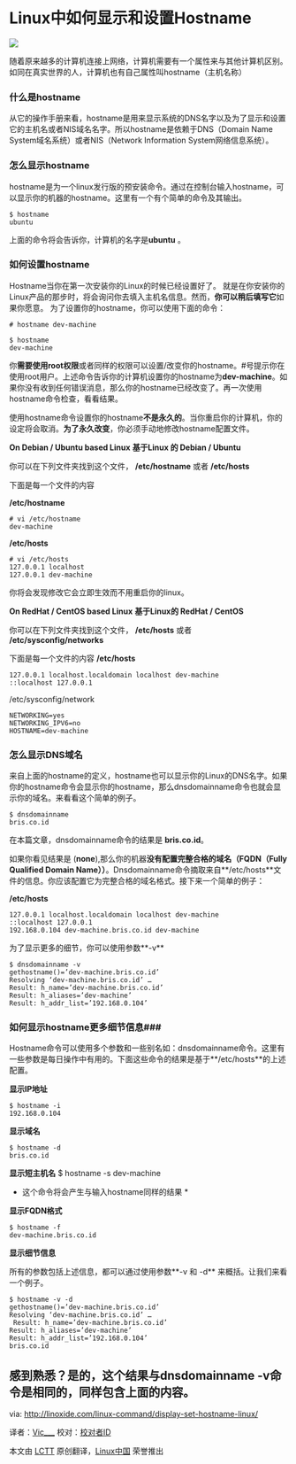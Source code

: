 Linux中如何显示和设置Hostname
================================================================================
![](http://linoxide.com/wp-content/uploads/2013/11/hostname-command-linux.jpg)

随着原来越多的计算机连接上网络，计算机需要有一个属性来与其他计算机区别。如同在真实世界的人，计算机也有自己属性叫hostname（主机名称）

### 什么是hostname ###

从它的操作手册来看，hostname是用来显示系统的DNS名字以及为了显示和设置它的主机名或者NIS域名名字。所以hostname是依赖于DNS（Domain Name System域名系统）或者NIS（Network Information System网络信息系统）。


### 怎么显示hostname ###

hostname是为一个linux发行版的预安装命令。通过在控制台输入hostname，可以显示你的机器的hostname。这里有一个有个简单的命令及其输出。


    $ hostname
    ubuntu

上面的命令将会告诉你，计算机的名字是**ubuntu** 。


### 如何设置hostname ###

Hostname当你在第一次安装你的Linux的时候已经设置好了。 就是在你安装你的Linux产品的那步时，将会询问你去填入主机名信息。然而，**你可以稍后填写它**如果你愿意。
为了设置你的hostname，你可以使用下面的命令：

    # hostname dev-machine
    
    $ hostname
    dev-machine

你**需要使用root权限**或者同样的权限可以设置/改变你的hostname。#号提示你在使用root用户。上述命令告诉你的计算机设置你的hostname为**dev-machine**。如果你没有收到任何错误消息，那么你的hostname已经改变了。再一次使用hostname命令检查，看看结果。

使用hostname命令设置你的hostname**不是永久的**。当你重启你的计算机，你的设定将会取消。**为了永久改变**，你必须手动地修改hostname配置文件。

**On Debian / Ubuntu based Linux**
**基于Linux 的 Debian / Ubuntu**

你可以在下列文件夹找到这个文件，
**/etc/hostname**
或者
**/etc/hosts**

下面是每一个文件的内容

**/etc/hostname**

    # vi /etc/hostname
    dev-machine

**/etc/hosts**

    # vi /etc/hosts
    127.0.0.1 localhost
    127.0.0.1 dev-machine

你将会发现修改它会立即生效而不用重启你的linux。

**On RedHat / CentOS based Linux**
**基于Linux的 RedHat / CentOS**

你可以在下列文件夹找到这个文件，
**/etc/hosts**
或者
**/etc/sysconfig/networks**

下面是每一个文件的内容
**/etc/hosts**

    127.0.0.1 localhost.localdomain localhost dev-machine
    ::localhost 127.0.0.1

/etc/sysconfig/network

    NETWORKING=yes
    NETWORKING_IPV6=no
    HOSTNAME=dev-machine

### 怎么显示DNS域名 ###

来自上面的hostname的定义，hostname也可以显示你的Linux的DNS名字。如果你的hostname命令会显示你的hostname，那么dnsdomainname命令也就会显示你的域名。来看看这个简单的例子。

    $ dnsdomainname
    bris.co.id

在本篇文章，dnsdomainname命令的结果是 **bris.co.id**。

如果你看见结果是 (**none**),那么你的机器**没有配置完整合格的域名（FQDN（Fully Qualified Domain Name））**。Dnsdomainname命令摘取来自**/etc/hosts**文件的信息。你应该配置它为完整合格的域名格式。接下来一个简单的例子：

**/etc/hosts**

    127.0.0.1 localhost.localdomain localhost dev-machine
    ::localhost 127.0.0.1
    192.168.0.104 dev-machine.bris.co.id dev-machine

为了显示更多的细节，你可以使用参数**-v**

    $ dnsdomainname -v
    gethostname()=’dev-machine.bris.co.id’
    Resolving ‘dev-machine.bris.co.id’ …
    Result: h_name=’dev-machine.bris.co.id’
    Result: h_aliases=’dev-machine’
    Result: h_addr_list=’192.168.0.104’

### 如何显示hostname更多细节信息###

Hostname命令可以使用多个参数和一些别名如：dnsdomainname命令。这里有一些参数是每日操作中有用的。下面这些命令的结果是基于**/etc/hosts**的上述配置。

**显示IP地址**

    $ hostname -i
    192.168.0.104

**显示域名**

    $ hostname -d
    bris.co.id

**显示短主机名**
    $ hostname -s
    dev-machine

* 这个命令将会产生与输入hostname同样的结果 *

**显示FQDN格式**

    $ hostname -f
    dev-machine.bris.co.id

**显示细节信息**

所有的参数包括上述信息，都可以通过使用参数**-v 和 -d** 来概括。让我们来看一个例子。

    $ hostname -v -d
    gethostname()=’dev-machine.bris.co.id’
    Resolving ‘dev-machine.bris.co.id’ …
     Result: h_name=’dev-machine.bris.co.id’
    Result: h_aliases=’dev-machine’
    Result: h_addr_list=’192.168.0.104’
    bris.co.id

感到熟悉？是的，这个结果与**dnsdomainname -v**命令是相同的，同样包含上面的内容。
--------------------------------------------------------------------------------

via: http://linoxide.com/linux-command/display-set-hostname-linux/

译者：[Vic___](https://blog.csdn.net/Vic___) 校对：[校对者ID](https://github.com/校对者ID)

本文由 [LCTT](https://github.com/LCTT/TranslateProject) 原创翻译，[Linux中国](http://linux.cn/) 荣誉推出
